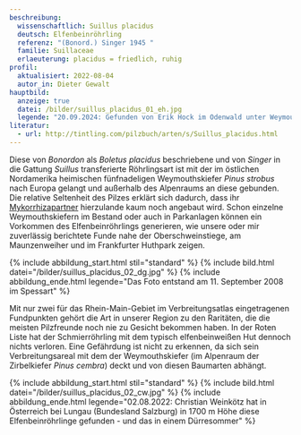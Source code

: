 ```yaml
---
beschreibung:
  wissenschaftlich: Suillus placidus
  deutsch: Elfenbeinröhrling
  referenz: "(Bonord.) Singer 1945 "
  familie: Suillaceae
  erlaeuterung: placidus = friedlich, ruhig
profil:
  aktualisiert: 2022-08-04
  autor_in: Dieter Gewalt
hauptbild:
  anzeige: true
  datei: /bilder/suillus_placidus_01_eh.jpg
  legende: "20.09.2024: Gefunden von Erik Hock im Odenwald unter Weymouthskiefern"
literatur:
  - url: http://tintling.com/pilzbuch/arten/s/Suillus_placidus.html
---
```

Diese von *Bonordon* als *Boletus placidus* beschriebene und von *Singer* in die Gattung *Suillus* transferierte  Röhrlingsart ist mit der im östlichen Nordamerika heimischen fünfnadeligen Weymouthskiefer *Pinus strobus* nach Europa gelangt und außerhalb des Alpenraums an diese gebunden. Die relative Seltenheit des Pilzes erklärt sich dadurch, dass ihr [Mykorrhizapartner](Mykorrhiza "Glossar") hierzulande kaum noch angebaut wird. Schon einzelne Weymouthskiefern im Bestand oder auch in Parkanlagen können ein Vorkommen des Elfenbeinröhrlings generieren, wie unsere oder mir zuverlässig berichtete Funde nahe der Oberschweinstiege, am Maunzenweiher und im Frankfurter Huthpark zeigen.

{% include abbildung_start.html stil="standard" %}
{% include bild.html datei="/bilder/suillus_placidus_02_dg.jpg" %}
{% include abbildung_ende.html legende="Das Foto entstand am 11. September 2008 im Spessart" %}

Mit nur zwei für das Rhein-Main-Gebiet im Verbreitungsatlas eingetragenen Fundpunkten gehört die Art in unserer Region zu den Raritäten, die die meisten Pilzfreunde noch nie zu Gesicht bekommen haben. In der Roten Liste hat der Schmierröhrling mit dem typisch elfenbeinweißen Hut dennoch nichts verloren. Eine Gefährdung ist nicht zu erkennen, da sich sein Verbreitungsareal mit dem der Weymouthskiefer (im Alpenraum der Zirbelkiefer *Pinus cembra*) deckt und von diesen Baumarten abhängt.

{% include abbildung_start.html stil="standard" %}
{% include bild.html datei="/bilder/suillus_placidus_02_cw.jpg" %}
{% include abbildung_ende.html legende="02.08.2022: Christian Weinkötz hat in Österreich bei Lungau (Bundesland Salzburg) in 1700 m Höhe diese Elfenbeinröhrlinge gefunden - und das in einem Dürresommer" %}